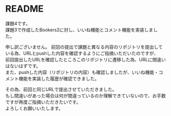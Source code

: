 # README
課題4です。  
課題3で作成したBookers2に対し、いいね機能とコメント機能を実装しました。  

申し訳ございません。
前回の提出で課題と異なる内容のリポジトリを提出している為、URLとpushした内容を確認するようにご指摘いただいたのですが、  
前回提出したURLを確認したところこのリポジトリに遷移した為、URLに間違いはないはずです。  
また、pushした内容（リポジトリの内容）も確認しましたが、いいね機能・コメント機能を実装した履歴が確認できました。  

その為、前回と同じURLで提出させていただきました。  
もし間違いがあった場合は何が間違っているのか理解できていないので、お手数ですが再度ご指摘いただきたいです。  
よろしくお願いいたします。
